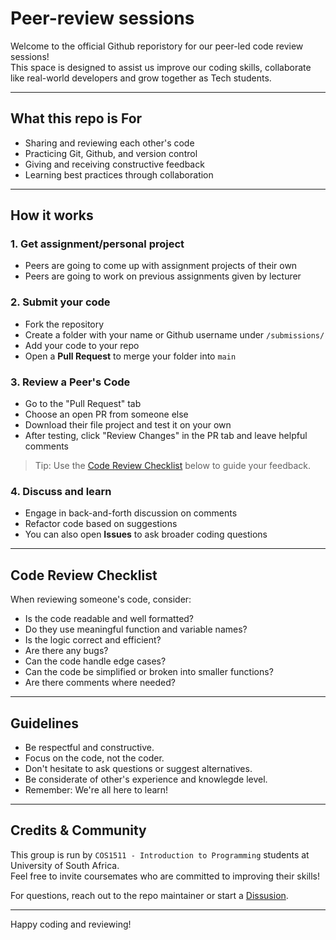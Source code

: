# Peer-review sessions

Welcome to the official Github reporistory for our peer-led code review sessions!<br>
This space is designed to assist us improve our coding skills, collaborate like real-world developers and grow together as Tech students. 

---
## What this repo is For
- Sharing and reviewing each other's code
- Practicing Git, Github, and version control
- Giving and receiving constructive feedback
- Learning best practices through collaboration
  
---

## How it works
### 1. Get assignment/personal project
- Peers are going to come up with assignment projects of their own
- Peers are going to work on previous assignments given by lecturer

### 2. Submit your code
- Fork the repository
- Create a folder with your name or Github username under `/submissions/`
- Add your code to your repo
- Open a **Pull Request** to merge your folder into `main`

### 3. Review a Peer's Code
- Go to the "Pull Request" tab
- Choose an open PR from someone else
- Download their file project and test it on your own
- After testing, click "Review Changes" in the PR tab and leave helpful comments

> Tip: Use the [Code Review Checklist](#checklist) below to guide your feedback.

### 4. Discuss and learn
- Engage in back-and-forth discussion on comments
- Refactor code based on suggestions
- You can also open **Issues** to ask broader coding questions

---

## Code Review Checklist

When reviewing someone's code, consider:

- Is the code readable and well formatted?
- Do they use meaningful function and variable names?
- Is the logic correct and efficient?
- Are there any bugs?
- Can the code handle edge cases?
- Can the code be simplified or broken into smaller functions?
- Are there comments where needed?

---

## Guidelines

- Be respectful and constructive.
- Focus on the code, not the coder.
- Don't hesitate to ask questions or suggest alternatives.
- Be considerate of other's experience and knowlegde level.
- Remember: We're all here to learn!

---

## Credits & Community

This group is run by `COS1511 - Introduction to Programming` students at University of South Africa.<br>
Feel free to invite coursemates who are committed to improving their skills!

For questions, reach out to the repo maintainer or start a 
[Dissusion](https://github.com/COS1511-CodeReview-Group/peer-review-sessions/discussions).

---

Happy coding and reviewing!
